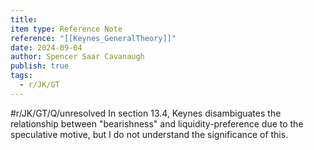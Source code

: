 ```yaml
---
title: 
item type: Reference Note
reference: "[[Keynes_GeneralTheory]]"
date: 2024-09-04
author: Spencer Saar Cavanaugh
publish: true
tags:
  - r/JK/GT
---
```

#r/JK/GT/Q/unresolved  In section 13.4, Keynes disambiguates the relationship between "bearishness" and liquidity-preference due to the speculative motive, but I do not understand the significance of this.